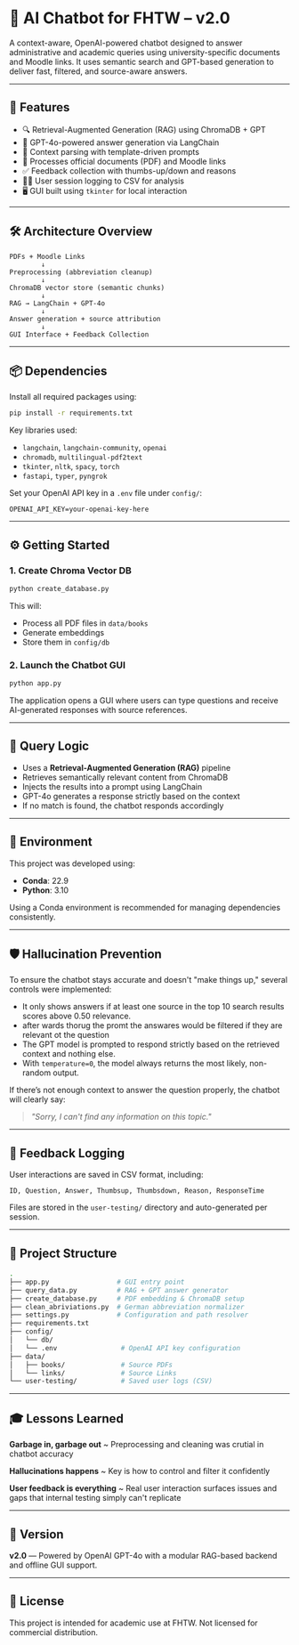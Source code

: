 
# 🤖 AI Chatbot for FHTW – v2.0

A context-aware, OpenAI-powered chatbot designed to answer administrative and academic queries using university-specific documents and Moodle links. It uses semantic search and GPT-based generation to deliver fast, filtered, and source-aware answers.

---

## 🚀 Features

- 🔍 Retrieval-Augmented Generation (RAG) using ChromaDB + GPT
- 💬 GPT-4o-powered answer generation via LangChain
- 🧠 Context parsing with template-driven prompts
- 📄 Processes official documents (PDF) and Moodle links
- ✅ Feedback collection with thumbs-up/down and reasons
- 🧑‍💻 User session logging to CSV for analysis
- 🖥️ GUI built using `tkinter` for local interaction

---

## 🛠 Architecture Overview

```text
PDFs + Moodle Links
        ↓
Preprocessing (abbreviation cleanup)
        ↓
ChromaDB vector store (semantic chunks)
        ↓
RAG → LangChain + GPT-4o
        ↓
Answer generation + source attribution
        ↓
GUI Interface + Feedback Collection
```

---

## 📦 Dependencies

Install all required packages using:

```bash
pip install -r requirements.txt
```

Key libraries used:

- `langchain`, `langchain-community`, `openai`
- `chromadb`, `multilingual-pdf2text`
- `tkinter`, `nltk`, `spacy`, `torch`
- `fastapi`, `typer`, `pyngrok`

Set your OpenAI API key in a `.env` file under `config/`:

```env
OPENAI_API_KEY=your-openai-key-here
```

---

## ⚙️ Getting Started

### 1. Create Chroma Vector DB

```bash
python create_database.py
```

This will:
- Process all PDF files in `data/books`
- Generate embeddings
- Store them in `config/db`

### 2. Launch the Chatbot GUI

```bash
python app.py
```

The application opens a GUI where users can type questions and receive AI-generated responses with source references.

---

## 🧠 Query Logic

- Uses a **Retrieval-Augmented Generation (RAG)** pipeline
- Retrieves semantically relevant content from ChromaDB
- Injects the results into a prompt using LangChain
- GPT-4o generates a response strictly based on the context
- If no match is found, the chatbot responds accordingly

---

## 🧰 Environment

This project was developed using:

- **Conda**: 22.9
- **Python**: 3.10

Using a Conda environment is recommended for managing dependencies consistently.

---

## 🛡️ Hallucination Prevention

To ensure the chatbot stays accurate and doesn't "make things up," several controls were implemented:

- It only shows answers if at least one source in the top 10 search results scores above 0.50 relevance.
- after wards thorug the promt the answares would be filtered if they are relevant ot the question
- The GPT model is prompted to respond strictly based on the retrieved context and nothing else.
- With `temperature=0`, the model always returns the most likely, non-random output.

If there’s not enough context to answer the question properly, the chatbot will clearly say:
> *"Sorry, I can't find any information on this topic."*

---


## 🧾 Feedback Logging

User interactions are saved in CSV format, including:

```csv
ID, Question, Answer, Thumbsup, Thumbsdown, Reason, ResponseTime
```

Files are stored in the `user-testing/` directory and auto-generated per session.

---

## 📁 Project Structure

```bash
.
├── app.py                 # GUI entry point
├── query_data.py          # RAG + GPT answer generator
├── create_database.py     # PDF embedding & ChromaDB setup
├── clean_abriviations.py  # German abbreviation normalizer
├── settings.py            # Configuration and path resolver
├── requirements.txt
├── config/
│   └── db/               
│   └── .env                # OpenAI API key configuration
├── data/
│   ├── books/              # Source PDFs
│   └── links/              # Source Links
└── user-testing/           # Saved user logs (CSV)
```

---

## 🎓 Lessons Learned


**Garbage in, garbage out**       ~ Preprocessing and cleaning was crutial in chatbot accuracy 

**Hallucinations happens**        ~ Key is how to control and filter it confidently

**User feedback is everything**   ~ Real user interaction surfaces issues and gaps that internal testing simply can't replicate

---

## 📌 Version

**v2.0** — Powered by OpenAI GPT-4o with a modular RAG-based backend and offline GUI support.

---

## 📜 License

This project is intended for academic use at FHTW. Not licensed for commercial distribution.
